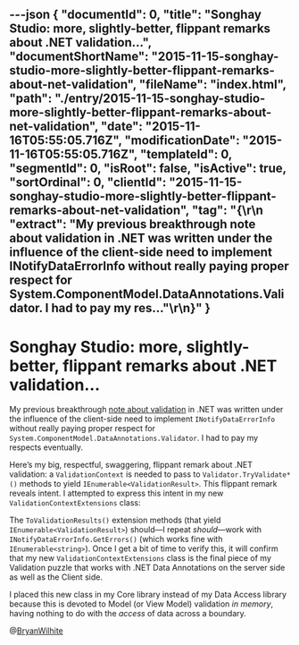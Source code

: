---json
{
  "documentId": 0,
  "title": "Songhay Studio: more, slightly-better, flippant remarks about .NET validation…",
  "documentShortName": "2015-11-15-songhay-studio-more-slightly-better-flippant-remarks-about-net-validation",
  "fileName": "index.html",
  "path": "./entry/2015-11-15-songhay-studio-more-slightly-better-flippant-remarks-about-net-validation",
  "date": "2015-11-16T05:55:05.716Z",
  "modificationDate": "2015-11-16T05:55:05.716Z",
  "templateId": 0,
  "segmentId": 0,
  "isRoot": false,
  "isActive": true,
  "sortOrdinal": 0,
  "clientId": "2015-11-15-songhay-studio-more-slightly-better-flippant-remarks-about-net-validation",
  "tag": "{\r\n  \"extract\": \"My previous breakthrough note about validation in .NET was written under the influence of the client-side need to implement INotifyDataErrorInfo without really paying proper respect for System.ComponentModel.DataAnnotations.Validator. I had to pay my res...\"\r\n}"
}
---

# Songhay Studio: more, slightly-better, flippant remarks about .NET validation…

My previous breakthrough [note about validation](http://songhayblog.azurewebsites.net/) in .NET was written under the influence of the client-side need to implement `INotifyDataErrorInfo` without really paying proper respect for `System.ComponentModel.DataAnnotations.Validator`. I had to pay my respects eventually.

Here’s my big, respectful, swaggering, flippant remark about .NET validation: a `ValidationContext` is needed to pass to `Validator.TryValidate*()` methods to yield `IEnumerable<ValidationResult>`. This flippant remark reveals intent. I attempted to express this intent in my new `ValidationContextExtensions` class:

<script src="https://gist.github.com/BryanWilhite/45b731536dbdd3938cde.js"></script>

The `ToValidationResults()` extension methods (that yield `IEnumerable<ValidationResult>`) should—I repeat *should*—work with `INotifyDataErrorInfo.GetErrors()` (which works fine with `IEnumerable<string>`). Once I get a bit of time to verify this, it will confirm that my new `ValidationContextExtensions` class is the final piece of my Validation puzzle that works with .NET Data Annotations on the server side as well as the Client side.

I placed this new class in my Core library instead of my Data Access library because this is devoted to Model (or View Model) validation *in memory*, having nothing to do with the *access* of data across a boundary.

@[BryanWilhite](https://twitter.com/BryanWilhite)
